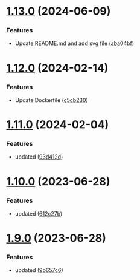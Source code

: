 # [1.13.0](https://github.com/manthanank/learn-javascript/compare/v1.12.0...v1.13.0) (2024-06-09)


### Features

* Update README.md and add svg file ([aba04bf](https://github.com/manthanank/learn-javascript/commit/aba04bfca61b3a22b8528ddc7f43b4c8baa6bc70))



# [1.12.0](https://github.com/manthanank/learn-javascript/compare/v1.11.0...v1.12.0) (2024-02-14)


### Features

* Update Dockerfile ([c5cb230](https://github.com/manthanank/learn-javascript/commit/c5cb23038387664b13b420401659ce8c09185821))



# [1.11.0](https://github.com/manthanank/learn-javascript/compare/v1.10.0...v1.11.0) (2024-02-04)


### Features

* updated ([93d412d](https://github.com/manthanank/learn-javascript/commit/93d412d7f7fd41a48181d93ebe5d7a06a0dc1af8))



# [1.10.0](https://github.com/manthanank/learn-javascript/compare/v1.9.0...v1.10.0) (2023-06-28)


### Features

* updated ([612c27b](https://github.com/manthanank/learn-javascript/commit/612c27b690fca2b19cd23a701cc4a57647aa76e7))



# [1.9.0](https://github.com/manthanank/learn-javascript/compare/v1.7.0...v1.9.0) (2023-06-28)


### Features

* updated ([9b657c6](https://github.com/manthanank/learn-javascript/commit/9b657c679fccda972028aca59648aaaaf7e9a7db))



